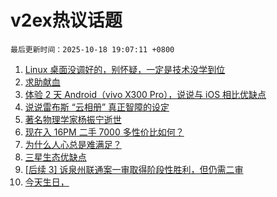 # v2ex热议话题

`最后更新时间：2025-10-18 19:07:11 +0800`

1. [Linux 桌面没调好的，别怀疑，一定是技术没学到位](https://www.v2ex.com/t/1166535)
1. [求助献血](https://www.v2ex.com/t/1166554)
1. [体验 2 天 Android（vivo X300 Pro），说说与 iOS 相比优缺点](https://www.v2ex.com/t/1166566)
1. [说说雷布斯 “云相册” 真正智障的设定](https://www.v2ex.com/t/1166531)
1. [著名物理学家杨振宁逝世](https://www.v2ex.com/t/1166595)
1. [现在入 16PM 二手 7000 多性价比如何？](https://www.v2ex.com/t/1166558)
1. [为什么人心总是难满足？](https://www.v2ex.com/t/1166567)
1. [三星生态优缺点](https://www.v2ex.com/t/1166598)
1. [[后续 3] 诉泉州联通案一审取得阶段性胜利，但仍需二审](https://www.v2ex.com/t/1166542)
1. [今天生日，](https://www.v2ex.com/t/1166584)

